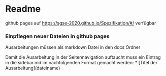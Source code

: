 # Readme

github pages auf https://sgse-2020.github.io/Spezifikation/#/ verfügbar

### Einpflegen neuer Dateien in github pages

Ausarbeitungen müssen als markdown Datei in den docs Ordner

Damit die Ausarbeitung in der Seitennavigation auftaucht muss ein Eintrag in die sidebar.md im nachfolgenden Format gemacht werden:
 \* \[Titel der Ausarbeitung\](dateiname) 


